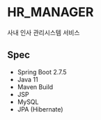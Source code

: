 # HR_MANAGER
사내 인사 관리시스템 서비스

## Spec
- Spring Boot 2.7.5
- Java 11
- Maven Build
- JSP
- MySQL
- JPA (Hibernate)
